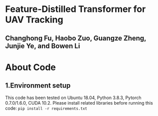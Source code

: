 # Feature-Distilled Transformer for UAV Tracking
## Changhong Fu, Haobo Zuo, Guangze Zheng, Junjie Ye, and Bowen Li
# About Code
## 1.Environment setup
This code has been tested on Ubuntu 18.04, Python 3.8.3, Pytorch 0.7.0/1.6.0, CUDA 10.2. Please install related libraries before running this code:
`pip install -r requirements.txt`
